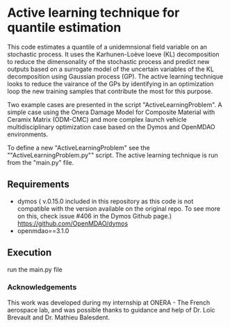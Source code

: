 # Active learning technique for quantile estimation

This code estimates a quantile of a unidemnsional field variable on an stochastic
process. It uses the Karhunen-Loève loeve (KL) decomposition to reduce the 
dimensonality of the stochastic process and predict new outputs based on a 
surrogate model  of the uncertain variables of the KL decomposition using
Gaussian process (GP). The active learning technique looks to reduce the 
vairance of the GPs by identifying in an optimization loop the new training samples
that contribute the most for this purpose.

Two example cases are presented in the script "ActiveLearningProblem".
A simple case using the Onera Damage Model for Composite Material with Ceramix 
Matrix (ODM-CMC) and more complex launch vehicle multidisciplinary optimization
case based on the Dymos and OpenMDAO environments.

To define a new  "ActiveLearningProblem" see the ""ActiveLearningProblem.py""
script. The active learning technique is run from the "main.py" file.


## Requirements
* dymos ( v.0.15.0 included in this repository as this code is not compatible with the version available on the original repo. To see more on this, check issue #406 in the Dymos Github page.) https://github.com/OpenMDAO/dymos
* openmdao==3.1.0

## Execution
run the main.py file

### Acknowledgements
This work was developed during my internship at ONERA - The French aerospace lab, and was possible thanks to guidance and help of Dr. Loïc Brevault and Dr. Mathieu Balesdent.
